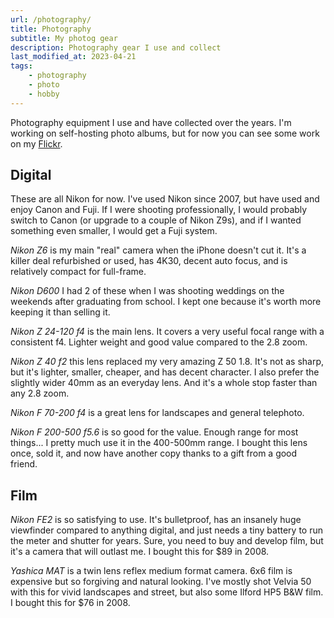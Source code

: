 ```yaml
---
url: /photography/
title: Photography
subtitle: My photog gear
description: Photography gear I use and collect
last_modified_at: 2023-04-21
tags:
    - photography
    - photo
    - hobby
---
```


Photography equipment I use and have collected over the years. I'm working on self-hosting photo albums, but for now you can see some work on my [Flickr](https://www.flickr.com/people/lzemella/). 

<section>

## Digital

These are all Nikon for now. I've used Nikon since 2007, but have used and enjoy Canon and Fuji. If I were shooting professionally, I would probably switch to Canon (or upgrade to a couple of Nikon Z9s), and if I wanted something even smaller, I would get a Fuji system. 

_Nikon Z6_ is my main "real" camera when the iPhone doesn't cut it. It's a killer deal refurbished or used, has 4K30, decent auto focus, and is relatively compact for full-frame. 

_Nikon D600_ I had 2 of these when I was shooting weddings on the weekends after graduating from school. I kept one because it's worth more keeping it than selling it. 

_Nikon Z 24-120 f4_ is the main lens. It covers a very useful focal range with a consistent f4. Lighter weight and good value compared to the 2.8 zoom. 

_Nikon Z 40 f2_ this lens replaced my very amazing Z 50 1.8. It's not as sharp, but it's lighter, smaller, cheaper, and has decent character. I also prefer the slightly wider 40mm as an everyday lens. And it's a whole stop faster than any 2.8 zoom. 

_Nikon F 70-200 f4_ is a great lens for landscapes and general telephoto. 

_Nikon F 200-500 f5.6_ is so good for the value. Enough range for most things... I pretty much use it in the 400-500mm range. I bought this lens once, sold it, and now have another copy thanks to a gift from a good friend. 

</section><section>

## Film

_Nikon FE2_ is so satisfying to use. It's bulletproof, has an insanely huge viewfinder compared to anything digital, and just needs a tiny battery to run the meter and shutter for years. Sure, you need to buy and develop film, but it's a camera that will outlast me. I bought this for $89 in 2008. 

_Yashica MAT_ is a twin lens reflex medium format camera. 6x6 film is expensive but so forgiving and natural looking. I've mostly shot Velvia 50 with this for vivid landscapes and street, but also some Ilford HP5 B&W film.  I bought this for $76 in 2008. 

</section>